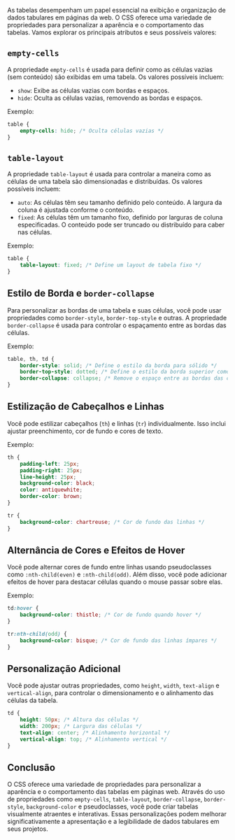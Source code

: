 As tabelas desempenham um papel essencial na exibição e organização de dados tabulares em páginas da web. O CSS oferece uma variedade de propriedades para personalizar a aparência e o comportamento das tabelas. Vamos explorar os principais atributos e seus possíveis valores:

## `empty-cells`

A propriedade `empty-cells` é usada para definir como as células vazias (sem conteúdo) são exibidas em uma tabela. Os valores possíveis incluem:

- `show`: Exibe as células vazias com bordas e espaços.
- `hide`: Oculta as células vazias, removendo as bordas e espaços.

Exemplo:
```css
table {
    empty-cells: hide; /* Oculta células vazias */
}
```

## `table-layout`

A propriedade `table-layout` é usada para controlar a maneira como as células de uma tabela são dimensionadas e distribuídas. Os valores possíveis incluem:

- `auto`: As células têm seu tamanho definido pelo conteúdo. A largura da coluna é ajustada conforme o conteúdo.
- `fixed`: As células têm um tamanho fixo, definido por larguras de coluna especificadas. O conteúdo pode ser truncado ou distribuído para caber nas células.

Exemplo:
```css
table {
    table-layout: fixed; /* Define um layout de tabela fixo */
}
```

## Estilo de Borda e `border-collapse`

Para personalizar as bordas de uma tabela e suas células, você pode usar propriedades como `border-style`, `border-top-style` e outras. A propriedade `border-collapse` é usada para controlar o espaçamento entre as bordas das células.

Exemplo:
```css
table, th, td {
    border-style: solid; /* Define o estilo da borda para sólido */
    border-top-style: dotted; /* Define o estilo da borda superior como pontilhado */
    border-collapse: collapse; /* Remove o espaço entre as bordas das células */
}
```

## Estilização de Cabeçalhos e Linhas

Você pode estilizar cabeçalhos (`th`) e linhas (`tr`) individualmente. Isso inclui ajustar preenchimento, cor de fundo e cores de texto.

Exemplo:
```css
th {
    padding-left: 25px;
    padding-right: 25px;
    line-height: 25px;
    background-color: black;
    color: antiquewhite;
    border-color: brown;
}

tr {
    background-color: chartreuse; /* Cor de fundo das linhas */
}
```

## Alternância de Cores e Efeitos de Hover

Você pode alternar cores de fundo entre linhas usando pseudoclasses como `:nth-child(even)` e `:nth-child(odd)`. Além disso, você pode adicionar efeitos de hover para destacar células quando o mouse passar sobre elas.

Exemplo:
```css
td:hover {
    background-color: thistle; /* Cor de fundo quando hover */
}

tr:nth-child(odd) {
    background-color: bisque; /* Cor de fundo das linhas ímpares */
}
```

## Personalização Adicional

Você pode ajustar outras propriedades, como `height`, `width`, `text-align` e `vertical-align`, para controlar o dimensionamento e o alinhamento das células da tabela.

```css
td {
    height: 50px; /* Altura das células */
    width: 200px; /* Largura das células */
    text-align: center; /* Alinhamento horizontal */
    vertical-align: top; /* Alinhamento vertical */
}
```

## Conclusão

O CSS oferece uma variedade de propriedades para personalizar a aparência e o comportamento das tabelas em páginas web. Através do uso de propriedades como `empty-cells`, `table-layout`, `border-collapse`, `border-style`, `background-color` e pseudoclasses, você pode criar tabelas visualmente atraentes e interativas. Essas personalizações podem melhorar significativamente a apresentação e a legibilidade de dados tabulares em seus projetos.